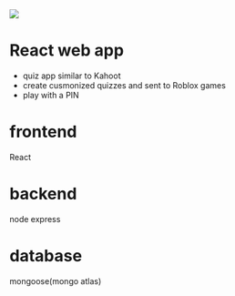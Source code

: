<img src="sample.png">


# React web app
- quiz app similar to Kahoot
- create cusmonized quizzes and sent to Roblox games
- play with a PIN
# frontend
React

# backend
node
express

# database
mongoose(mongo atlas)